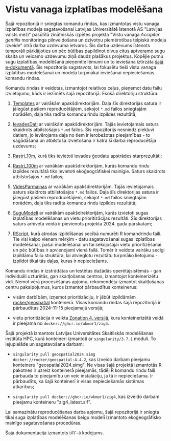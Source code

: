 # Vistu vanaga izplatības modelēšana


Šajā repozitorijā ir sniegtas komandu rindas, kas izmantotas vistu vanaga 
izplatības modeļa sagatavošanai Latvijas Universitātē īstenotā AS "Latvijas 
valsts meži" pasūtītā zinātniskās izpētes projekta "Vistu vanaga *Accipiter gentilis* 
monitoringa pilnveidošana un dzīvotņu piemērotības telpiskā modeļa izveide" otrā 
darba uzdevuma ietvaros. Šis darba uzdevums īstenots temporāli pārklājoties un pēc būtības 
papildinot divus citus aptveramo sugu skaita un veicamo uzdevumu ziņā daudz 
plašākus projektus. Kopējie putnu sugu izplatības modelēšanā pieņemtie lēmumi 
un to ieviešana iztirzāta [šajā e-dokumentā](https://aavotins.github.io/PutnuSDMs_gramata/). 
Šis repozitorijs sagatavots, lai fokusētu tieši vistu vanaga izplatības modelēšanai 
un modeļa turpmākai ieviešanai nepieciešamās komandu rindas.

Komandu rindas ir veidotas, izmantojot relatīvos ceļus, pieņemot datu failu 
izvietojumu, kāds ir iezīmēts šajā repozitorijā. Esošā direktoriju struktūra:

1. [Templates](./Templates/Readme_Templates.md) ar vairākām apakšdirektorijām. 
Daļa šīs direktorijas satura ir jāiegūst pašiem reproducētājiem, sekojot `*.md` 
failos sniegtajām norādēm, daļa tiks radīta komandu rindu izpildes rezultātā;

2. [IevadesDati](./IevadesDati/Readme_IevadesDati.md) ar vairākām apakšdirektorijām. 
Tajās ievietojamais saturs skaidrots atbilstošajos `*.md` failos. Šis repozitorijs 
nesniedz piekļuvi datiem, jo ievērojama daļa no tiem ir ierobežotas pieejamības - 
to sagādāšana un atbilstoša izvietošana ir katra šī darba reproducētāja uzdevums;

3. [Rastri_10m](./Rastri_10m/Readme_Rastri10m.md), kurā tiks ievietoti ievades 
ģeodatu apstrādes starprezultāti;

4. [Rastri_100m](./Rastri_100m/Readme_Rastri100m.md) ar vairākām apakšdirektorijām, 
kurās komandu rindu izpildes rezultātā tiks ievietoti ekoģeogrāfiskei mainīgie. 
Saturs skaidrots atbilstošajos `*.md` failos;

5. [VidesParmainas](./VidesParmainas/Readme_VidesParmainas.md) ar vairākām apakšdirektorijām. Tajās 
ievietojamais saturs skaidrots atbilstošajos `*.md` failos. Daļa šīs direktorijas 
satura ir jāiegūst pašiem reproducētājiem, sekojot `*.md` failos sniegtajām norādēm, 
daļa tiks radīta komandu rindu izpildes rezultātā;

6. [SuguModeli](./SuguModeli/Readme_SuguModeli.md) ar vairākām apakšdirektorijām, 
kurās izvietoti sugas izplatības modelēšanas un vietu prioritizācijas rezultāti. 
Šīs direktorijas saturs arhivētā veidā ir pievienots projekta 2024. gada pārskatam;

7. [RScript](./RScript/), kurā atrodas izpildīšanas secībā numurēti R komandrindu 
faili. Tie visi kalpo vienam mērķim - datu sagatavošanai sugas izplatības 
modelēšanai, pašai modelēšanai un tai sekojošajai vietu prioritizēšanai un pēc 
būtības ir apvienojami vienā failā. Tomēr ir veidota vairāku secīgi izpildāmu 
failu struktūra, lai atvieglotu rezultātu turpmāko lietojumu - izpildot tikai tās 
daļas, kuras ir nepieciešams.

Komandu rindas ir izstrādātas un testētas dažādās operētājsistēmās - gan individuāli 
uzturētās, gan skaitļošanas centros, izmantojot konteinerizētu vidi. Ņemot vērā 
procesēšanas apjomu, rekomendēju izmantot skaitļošanas centru pakalpojumus, kuros 
izmantot pārbaudītus konteinerus:

- visām darbībām, izņemot prioritizāciju, ir jābūt izpildāmām 
[rocker/geospatial](https://hub.docker.com/r/rocker/geospatial) konteinerā. 
Visas komandu rindas šajā repozitorijā ir pārbaudītas 2024-11-15 pieejamajā 
versijā;

- vietu prioritizācija ir veikta [Zonation 4. versijā](https://github.com/cbig/zonation-core), 
kura konteinerizētā veidā ir pieejama no `docker://ghcr.io/wkmor1/zig4`.

Šajā projektā izmantots Latvijas Universitātes Skaitliskās modelēšanas institūta HPC, 
kurā konteineri izmantoti ar `singularity/3.7.1` moduli. To lejupielāde un 
sagatavošana darbam: 

- `singularity pull geospatial2024.simg docker://rocker/geospatial:4.4.2`, kas 
izveido darbam pieejamu konteineru "geospatial2024.simg". Ne visas šajā projektā 
izmantotās R pakotnes ir uzreiz konteinerā pieejamās, tādēļ R komandu rindu faili 
pārbauda to pieejamību un veic instalāciju, ja tā ir nepieciešama. Ir pārbaudīts, 
ka šajā konteinerī ir visas nepieciešamās sistēmas atkarības;

- `singularity pull docker://ghcr.io/wkmor1/zig4`, kas 
izveido darbam pieejamu konteineru "zig4_latest.sif".

Lai samazinātu reproducēšanas darba apjomu, šajā repozitorijā ir sniegta tikai 
suga izplatības modelēšanas beigu modelī izmantoto ekoģeogrāfisko mainīgo 
sagatavošanas procedūras.

Šajā dokumentācijā izmantots `UTF-8` kodējums.

